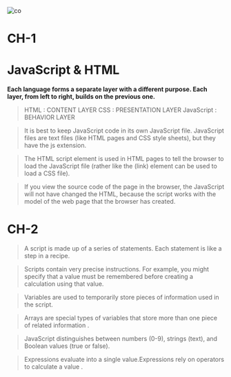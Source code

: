 ![co](https://4.bp.blogspot.com/-4Y13ry3aGXc/VmA_aWYH0JI/AAAAAAAAHlE/zWzmDyw-zac/s640/logo_html5.png)

# CH-1
# JavaScript & HTML
**Each language forms a separate
layer with a different purpose.
Each layer, from left to right,
builds on the previous one.**

>HTML : CONTENT LAYER
>CSS : PRESENTATION LAYER
>JavaScript : BEHAVIOR LAYER

>It is best to keep JavaScript code in its own JavaScript file. JavaScript files are text files (like HTML pages and CSS style sheets), but they have the js extension.

>The HTML script element is used in HTML pages to tell the browser to load the JavaScript file (rather like the (link) element can be used to load a CSS file).

>If you view the source code of the page in the browser, the JavaScript will not have changed the  HTML, because the script works with the model of the web page that the browser has created.

# CH-2

>A script is made up of a series of statements. Each statement is like a step in a recipe.


>Scripts contain very precise instructions. For example, you might specify that a value must be remembered before creating a calculation using that value.

>Variables are used to temporarily store pieces of information used in the script.

>Arrays are special types of variables that store more than one piece of related information .

>JavaScript distinguishes between numbers (0-9), strings (text), and Boolean values (true or false).

>Expressions evaluate into a single value.Expressions rely on operators to calculate a value .
